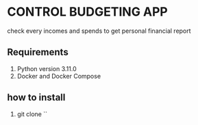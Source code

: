 # CONTROL BUDGETING APP 
check every incomes and spends to get personal financial report

## Requirements
1. Python version 3.11.0
1. Docker and Docker Compose

## how to install
1. git clone ``
